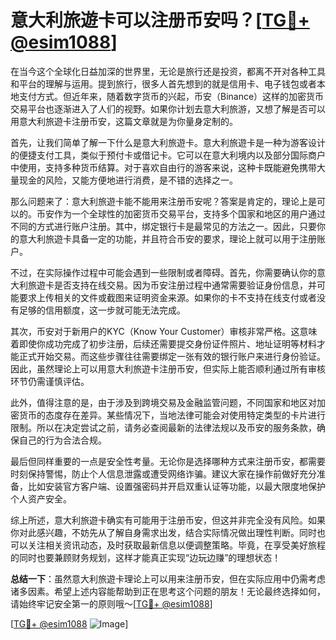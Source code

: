 # 意大利旅遊卡可以注册币安吗？[[TG💪+ @esim1088](https://t.me/s/esim1088)]

在当今这个全球化日益加深的世界里，无论是旅行还是投资，都离不开对各种工具和平台的理解与运用。提到旅行，很多人首先想到的就是信用卡、电子钱包或者本地支付方式。但近年来，随着数字货币的兴起，币安（Binance）这样的加密货币交易平台也逐渐进入了人们的视野。如果你计划去意大利旅游，又想了解是否可以用意大利旅遊卡注册币安，这篇文章就是为你量身定制的。

首先，让我们简单了解一下什么是意大利旅遊卡。意大利旅遊卡是一种为游客设计的便捷支付工具，类似于预付卡或借记卡。它可以在意大利境内以及部分国际商户中使用，支持多种货币结算。对于喜欢自由行的游客来说，这种卡既能避免携带大量现金的风险，又能方便地进行消费，是不错的选择之一。

那么问题来了：意大利旅遊卡能不能用来注册币安呢？答案是肯定的，理论上是可以的。币安作为一个全球性的加密货币交易平台，支持多个国家和地区的用户通过不同的方式进行账户注册。其中，绑定银行卡是最常见的方法之一。因此，只要你的意大利旅遊卡具备一定的功能，并且符合币安的要求，理论上就可以用于注册账户。

不过，在实际操作过程中可能会遇到一些限制或者障碍。首先，你需要确认你的意大利旅遊卡是否支持在线交易。因为币安注册过程中通常需要验证身份信息，并可能要求上传相关的文件或截图来证明资金来源。如果你的卡不支持在线支付或者没有足够的信用额度，这一步就可能无法完成。

其次，币安对于新用户的KYC（Know Your Customer）审核非常严格。这意味着即使你成功完成了初步注册，后续还需要提交身份证件照片、地址证明等材料才能正式开始交易。而这些步骤往往需要绑定一张有效的银行账户来进行身份验证。因此，虽然理论上可以用意大利旅遊卡注册币安，但实际上能否顺利通过所有审核环节仍需谨慎评估。

此外，值得注意的是，由于涉及到跨境交易及金融监管问题，不同国家和地区对加密货币的态度存在差异。某些情况下，当地法律可能会对使用特定类型的卡片进行限制。所以在决定尝试之前，请务必查阅最新的法律法规以及币安的服务条款，确保自己的行为合法合规。

最后但同样重要的一点是安全性考量。无论你是选择哪种方式来注册币安，都需要时刻保持警惕，防止个人信息泄露或遭受网络诈骗。建议大家在操作前做好充分准备，比如安装官方客户端、设置强密码并开启双重认证等功能，以最大限度地保护个人资产安全。

综上所述，意大利旅遊卡确实有可能用于注册币安，但这并非完全没有风险。如果你对此感兴趣，不妨先从了解自身需求出发，结合实际情况做出理性判断。同时也可以关注相关资讯动态，及时获取最新信息以便调整策略。毕竟，在享受美好旅程的同时也要兼顾财务规划，这样才能真正实现“边玩边赚”的理想状态！

**总结一下**：虽然意大利旅遊卡理论上可以用来注册币安，但在实际应用中仍需考虑诸多因素。希望上述内容能帮助到正在思考这个问题的朋友！无论最终选择如何，请始终牢记安全第一的原则哦～[[TG💪+ @esim1088](https://t.me/s/esim1088)]

[[TG💪+ @esim1088](https://t.me/s/esim1088) ![Image](https://i.postimg.cc/4NQfJmqS/Snipaste-2025-05-13-00-14-12.png)]